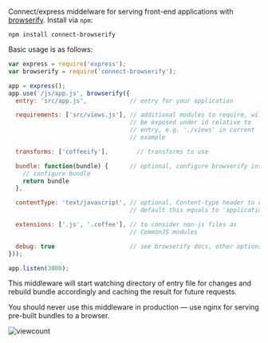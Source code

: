 Connect/express middelware for serving front-end applications with
[browserify][]. Install via `npm`:

    npm install connect-browserify

Basic usage is as follows:

```javascript
var express = require('express');
var browserify = require('connect-browserify');

app = express();
app.use('/js/app.js', browserify({
  entry: 'src/app.js',            // entry for your application

  requirements: ['src/views.js'], // additional modules to require, will
                                  // be exposed under id relative to
                                  // entry, e.g. './views' in current
                                  // example

  transforms: ['coffeeify'],        // transforms to use

  bundle: function(bundle) {      // optional, configure browserify instance
    // configure bundle
    return bundle
  },

  contentType: 'text/javascript', // optional, Content-type header to use, by
                                  // default this equals to 'application/javascript'

  extensions: ['.js', '.coffee'], // to consider non-js files as
                                  // CommonJS modules

  debug: true                     // see browserify docs, other options are
}));

app.listen(3000);
```

This middleware will start watching directory of entry file for changes and
rebuild bundle accordingly and caching the result for future requests.

You should never use this middleware in production — use nginx for serving
pre-built bundles to a browser.

[browserify]: http://browserify.org


![viewcount](https://viewcount.jepso.com/count/andreypopp/connect-browserify.png)
